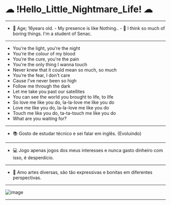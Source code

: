 # ☁ !Hello_Little_Nightmare_Life! ☁ 
__________________________________________________________________________________________________________________________
- 💖 Age; 16years old. - My presence is like Nothing.. - 💬 I think so much of boring things. I'm a student of Senac.
-------------------------------------------------------------------------------------------------------------------------
- You're the light, you're the night
- You're the colour of my blood
- You're the cure, you're the pain
- You're the only thing I wanna touch
- Never knew that it could mean so much, so much
- You're the fear, I don't care
- Cause I've never been so high
- Follow me through the dark
- Let me take you past our satellites
- You can see the world you brought to life, to life
- So love me like you do, la-la-love me like you do
- Love me like you do, la-la-love me like you do
- Touch me like you do, ta-ta-touch me like you do
- What are you waiting for?
-------------------------------------------------------------------------------------------------------------------------
- 📚 Gosto de estudar técnico e sei falar em inglês. (Evoluindo)
--------------------------------------------------------------------------------------------------------------------------
- 💻 Jogo apenas jogos dos meus interesses e nunca gasto dinheiro com isso, é desperdício.
--------------------------------------------------------------------------------------------------------------------------
- 🎨 Amo artes diversas, são tão expressivas e bonitas em diferentes perspectivas.
__________________________________________________________________________________________________________________________
![image](https://github.com/BatataDeCodigos/BatataDeCodigos/assets/134552777/45e69080-4ebe-4d25-9252-2749eba269e3)


__________________________________________________________________________________________________________________________




